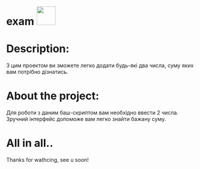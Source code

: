 # exam   <img src="https://octodex.github.com/images/daftpunktocat-thomas.gif" width="50" height="50" />
# Description:
З цим проектом ви зможете легко додати будь-які два числа, суму яких вам потрібно дізнатись.
# About the project:
Для роботи з даним баш-скриптом вам необхідно ввести 2 числа. Зручний інтерфейс допоможе вам легко знайти бажану суму. 
# All in all..
Thanks for wathcing, see u soon! 
